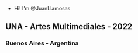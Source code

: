 - Hi! I’m @JuanLlamosas


## UNA - Artes Multimediales - 2022

### Buenos Aires - Argentina

<!---
JuanLlamosas/JuanLlamosas is a ✨ special ✨ repository because its `README.md` (this file) appears on your GitHub profile.
You can click the Preview link to take a look at your changes.
--->
